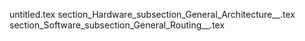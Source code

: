 untitled.tex
section_Hardware_subsection_General_Architecture__.tex
section_Software_subsection_General_Routing__.tex
